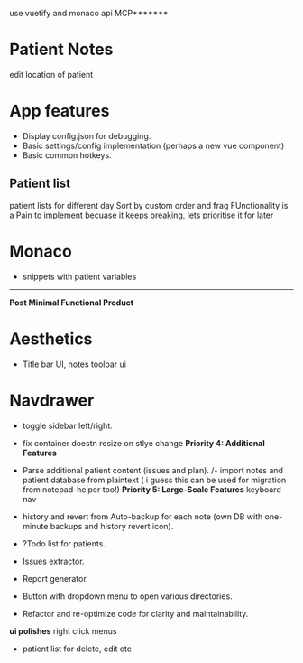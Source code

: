 use vuetify and monaco api MCP*******

# Patient Notes
edit location of patient


# App features
- Display config.json for debugging.
- Basic settings/config implementation (perhaps a new vue component)
- Basic common hotkeys.

## Patient list
patient lists for different day
Sort by custom order and frag FUnctionality is a Pain to implement becuase it keeps breaking, lets prioritise it for later
# Monaco
 - snippets with patient variables


 ---
**Post Minimal Functional Product**
# Aesthetics 
- Title bar UI, notes toolbar ui

# Navdrawer
 -  toggle sidebar left/right.
  - fix  container doestn resize on stlye change
**Priority 4: Additional Features**
- Parse additional patient content (issues and plan).
/- import notes and patient database from plaintext ( i guess this can be used for migration from notepad-helper too!)
**Priority 5: Large-Scale Features**
keyboard nav
- history and revert from Auto-backup for each note (own DB with one-minute backups and history revert icon).
- ?Todo list for patients.
- Issues extractor.
- Report generator.

- Button with dropdown menu to open various directories.
- Refactor and re-optimize code for clarity and maintainability.

****ui polishes****
right click menus
 - patient list for delete, edit etc